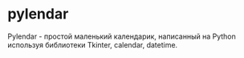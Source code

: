 # pylendar
Pylendar - простой маленький календарик, написанный на Python используя библиотеки Tkinter, calendar, datetime.

